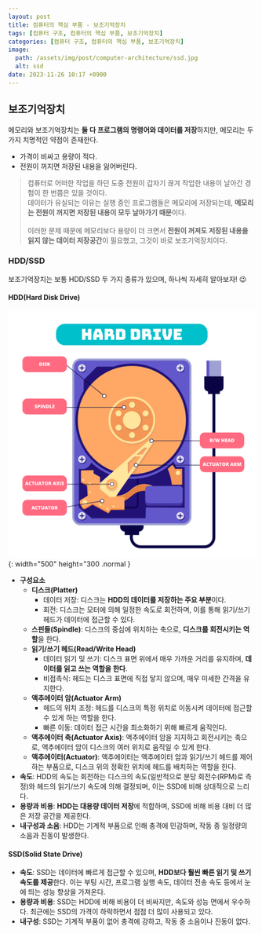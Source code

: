 ```yaml
---
layout: post
title: 컴퓨터의 핵심 부품 - 보조기억장치
tags: [컴퓨터 구조, 컴퓨터의 핵심 부품, 보조기억장치]
categories: [컴퓨터 구조, 컴퓨터의 핵심 부품, 보조기억장치]
image:
  path: /assets/img/post/computer-architecture/ssd.jpg
  alt: ssd
date: 2023-11-26 10:17 +0900
---
```


## 보조기억장치

메모리와 보조기억장치는 **둘 다 프로그램의 명령어와 데이터를 저장**하지만, 메모리는 두 가지 치명적인 약점이 존재한다.

- 가격이 비싸고 용량이 적다.
- 전원이 꺼지면 저장된 내용을 잃어버린다.

> 컴퓨터로 어떠한 작업을 하던 도중 전원이 갑자기 끊겨 작업한 내용이 날아간 경험이 한 번쯤은 있을 것이다. <br>
> 데이터가 유실되는 이유는 실행 중인 프로그램들은 메모리에 저장되는데, **메모리는 전원이 꺼지면 저장된 내용이 모두 날아가기 때문**이다. <br><br>
> 이러한 문제 때문에 메모리보다 용량이 더 크면서 **전원이 꺼져도 저장된 내용을 읽지 않는 데이터 저장공간**이 필요했고, 그것이 바로 보조기억장치이다.

### HDD/SSD

보조기억장치는 보통 HDD/SSD 두 가지 종류가 있으며, 하나씩 자세히 알아보자! 😉

#### HDD(Hard Disk Drive)

![hdd](/assets/img/post/computer-architecture/hdd.jpg){: width="500" height="300 .normal }

- **구성요소**
  - **디스크(Platter)**
    - 데이터 저장: 디스크는 **HDD의 데이터를 저장하는 주요 부분**이다.
    - 회전: 디스크는 모터에 의해 일정한 속도로 회전하며, 이를 통해 읽기/쓰기 헤드가 데이터에 접근할 수 있다.
  - **스핀들(Spindle)**:
    디스크의 중심에 위치하는 축으로, **디스크를 회전시키는 역할**을 한다.
  - **읽기/쓰기 헤드(Read/Write Head)**
    - 데이터 읽기 및 쓰기: 디스크 표면 위에서 매우 가까운 거리를 유지하며, **데이터를 읽고 쓰는 역할을 한다**.
    - 비접촉식: 헤드는 디스크 표면에 직접 닿지 않으며, 매우 미세한 간격을 유지한다.
  - **액추에이터 암(Actuator Arm)**
    - 헤드의 위치 조정: 헤드를 디스크의 특정 위치로 이동시켜 데이터에 접근할 수 있게 하는 역할을 한다.
    - 빠른 이동: 데이터 접근 시간을 최소화하기 위해 빠르게 움직인다.
  - **액추에이터 축(Actuator Axis)**:
    액추에이터 암을 지지하고 회전시키는 축으로, 액추에이터 암이 디스크의 여러 위치로 움직일 수 있게 한다.
  - **액추에이터(Actuator)**:
    액추에이터는 액추에이터 암과 읽기/쓰기 헤드를 제어하는 부품으로, 디스크 위의 정확한 위치에 헤드를 배치하는 역할을 한다.
- **속도**: HDD의 속도는 회전하는 디스크의 속도(일반적으로 분당 회전수(RPM)로 측정)와 헤드의 읽기/쓰기 속도에 의해 결정되며, 이는 SSD에 비해 상대적으로 느리다.
- **용량과 비용**: **HDD는 대용량 데이터 저장**에 적합하며, SSD에 비해 비용 대비 더 많은 저장 공간을 제공한다.
- **내구성과 소음**: HDD는 기계적 부품으로 인해 충격에 민감하며, 작동 중 일정량의 소음과 진동이 발생한다.

#### SSD(Solid State Drive)

- **속도**: SSD는 데이터에 빠르게 접근할 수 있으며, **HDD보다 훨씬 빠른 읽기 및 쓰기 속도를 제공**한다. 이는 부팅 시간, 프로그램 실행 속도, 데이터 전송 속도 등에서 눈에 띄는 성능 향상을 가져온다.
- **용량과 비용**: SSD는 HDD에 비해 비용이 더 비싸지만, 속도와 성능 면에서 우수하다. 최근에는 SSD의 가격이 하락하면서 점점 더 많이 사용되고 있다.
- **내구성**: SSD는 기계적 부품이 없어 충격에 강하고, 작동 중 소음이나 진동이 없다.
